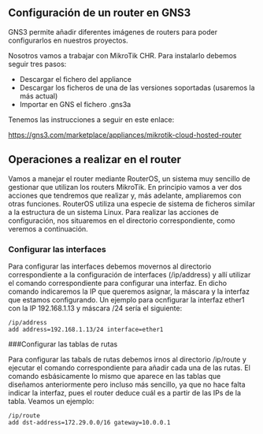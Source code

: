 ## Configuración de un router en GNS3

GNS3 permite añadir diferentes imágenes de routers para poder configurarlos en nuestros proyectos.

Nosotros vamos a trabajar con MikroTik CHR. Para instalarlo debemos seguir tres pasos:

- Descargar el fichero del appliance
- Descargar los ficheros de una de las versiones soportadas (usaremos la más actual)
- Importar en GNS el fichero .gns3a

Tenemos las instrucciones a seguir en este enlace:

https://gns3.com/marketplace/appliances/mikrotik-cloud-hosted-router

## Operaciones a realizar en el router

Vamos a manejar el router mediante RouterOS, un sistema muy sencillo de gestionar que utilizan los routers MikroTik. En principio vamos a ver dos acciones que tendremos que realizar y, más adelante, ampliaremos con otras funciones.
RouterOS utiliza una especie de sistema de ficheros similar a la estructura de un sistema Linux. Para realizar las acciones de configuración, nos situaremos en el directorio correspondiente, como veremos a continuación.

### Configurar las interfaces

Para configurar las interfaces debemos movernos al directorio correspondiente a la configuración de interfaces (/ip/address) y allí utilizar el comando correspondiente para configurar una interfaz. En dicho comando indicaremos la IP que queremos asignar, la máscara y la interfaz que estamos configurando. 
Un ejemplo para ocnfigurar la interfaz ether1 con la IP 192.168.1.13 y máscara /24 sería el siguiente:

```
/ip/address
add address=192.168.1.13/24 interface=ether1
```

###Configurar las tablas de rutas

Para configurar las tabals de rutas debemos irnos al directorio /ip/route y ejecutar el comando correspondiente para añadir cada una de las rutas. El comando esbásicamente lo mismo que aparece en las tablas que diseñamos anteriormente pero incluso más sencillo, ya que no hace falta indicar la interfaz, pues el router deduce cuál es a partir de las IPs de la tabla. Veamos un ejemplo:

```
/ip/route
add dst-address=172.29.0.0/16 gateway=10.0.0.1
```

